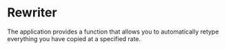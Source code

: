 # Rewriter
The application provides a function that allows you to automatically retype everything you have copied at a specified rate.
